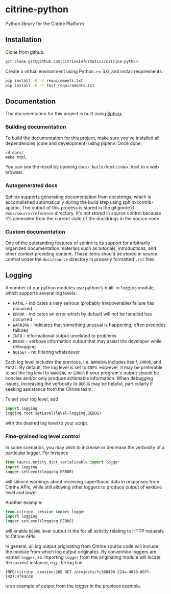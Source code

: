 # citrine-python
Python library for the Citrine Platform

## Installation
Clone from github:
```bash
git clone git@github.com:CitrineInformatics/citrine-python
```

Create a virtual environment using Python >= 3.6, and install requirements:
```bash
pip install -U -r requirements.txt
pip install -U -r test_requirements.txt
```

## Documentation

The documentation for this project is built using [Sphinx](http://www.sphinx-doc.org/en/master/).

### Building documentation

To build the documentation for this project, make sure you've installed all dependencies (core
and development) using pipenv. Once done:

```
cd docs/
make html
```

You can see the result by opening `docs/_build/html/index.html` in a web browser.

### Autogenerated docs

Sphinx supports generating documentation from docstrings, which is accomplished automatically
during the build step using sphinxcontrib-apidoc. The output of this process is stored in the gitignore'd
`docs/source/reference` directory. It's not stored in source control because it's generated from
the current state of the docstrings in the source code.

### Custom documentation

One of the outstanding features of sphinx is its support for arbitrarily organized documentation
materials such as tutorials, introductions, and other context providing content. These items should
be stored in source control under the `docs/source` directory in properly formatted `.rst` files.

## Logging

A number of our python modules use python's built-in `logging` module, which supports several log
levels:

* `FATAL` - indicates a very serious (probably irrecoverable) failure has occurred
* `ERROR` - indicates an error which by default will not be handled has occurred
* `WARNING` - indicates that something unusual is happening, often precedes failures
* `INFO` - informational output unrelated to problems
* `DEBUG` - verbose information output that may assist the developer while debugging
* `NOTSET` - no filtering whatsoever

Each log level includes the previous, i.e. `WARNING` includes itself, `ERROR`, and `FATAL`. By
default, the log level is set to `INFO`. However, it may be preferable to set the log level to
`WARNING` or `ERROR` if your program's output should be concise and/or only produce actionable
information. When debugging issues, increasing the verbosity to `DEBUG` may be helpful,
particularly if seeking assistance from the Citrine team.

To set your log level, add
```python
import logging
logging.root.setLevel(level=logging.DEBUG)
```
with the desired log level to your script.

### Fine-grained log level control

In some scenarios, you may wish to increase or decrease the verbosity of a particular logger. For
instance

```python
from taurus.entity.dict_serializable import logger
import logging
logger.setLevel(logging.ERROR)
```
will silence warnings about receiving superfluous data in responses from Citrine APIs, while still
allowing other loggers to produce output of `WARNING` level and lower.

Another example:

```python
from citrine._session import logger
import logging
logger.setLevel(logging.DEBUG)
```
will enable `DEBUG` level output in the for all activity relating to HTTP requests to Citrine APIs.

In general, all log output originating from Citrine source code will include the module from which
log output originates. By convention loggers are named `logger`, so importing `logger` from the
originating module will locate the correct instance, e.g. the log line

```
INFO:citrine._session:200 GET /projects/fc568490-224a-4070-807f-1427c4f4dcd8
```
is an example of output from the logger in the previous example.

